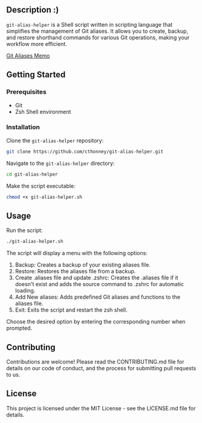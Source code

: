 

## Description :)

`git-alias-helper` is a Shell script written in scripting language that simplifies the management of Git aliases. It allows you to create, backup, and restore shorthand commands for various Git operations, making your workflow more efficient.

[Git Aliases Memo](GitAliasesMemo.md)


## Getting Started

### Prerequisites

- Git
- Zsh Shell environment

### Installation

Clone the `git-alias-helper` repository:

```sh
git clone https://github.com/cthonney/git-alias-helper.git
```

Navigate to the `git-alias-helper` directory:

```sh
cd git-alias-helper
```
Make the script executable:

```sh
chmod +x git-alias-helper.sh
```

## Usage

Run the script:

```sh
./git-alias-helper.sh
```

The script will display a menu with the following options:

1. Backup: Creates a backup of your existing aliases file.
2. Restore: Restores the aliases file from a backup.
3. Create .aliases file and update .zshrc: Creates the .aliases file if it doesn't exist and adds the source command to .zshrc for automatic loading.
4. Add New aliases: Adds predefined Git aliases and functions to the aliases file.
5. Exit: Exits the script and restart the zsh shell.

Choose the desired option by entering the corresponding number when prompted.

## Contributing

Contributions are welcome! Please read the CONTRIBUTING.md file for details on our code of conduct, and the process for submitting pull requests to us.

## License

This project is licensed under the MIT License - see the LICENSE.md file for details.
